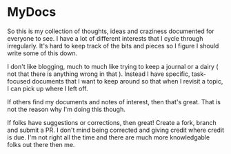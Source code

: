 # MyDocs
 
So this is my collection of thoughts, ideas and craziness documented for everyone to see.  I have a lot of different interests that I cycle through irregularly.  It's hard to keep track of the bits and pieces so I figure I should write some of this down.

I don't like blogging, much to much like trying to keep a journal or a dairy ( not that there is anything wrong in that ).  Instead I have specific, task-focused documents that I want to keep around so that when I revisit a topic, I can pick up where I left off.

If others find my documents and notes of interest, then that's great.  That is not the reason why I'm doing this though.

If folks have suggestions or corrections, then great!  Create a fork, branch and submit a PR.  I don't mind being corrected and giving credit where credit is due.  I'm not right all the time and there are much more knowledgable folks out there then me.
